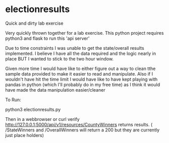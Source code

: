 # electionresults
Quick and dirty lab exercise

Very quickly thrown together for a lab exercise. This python project requires python3 and flask to run this 'api server'

Due to time constraints I was unable to get the state/overall results implemented. I believe I have all the data required and the logic nearly in place BUT I wanted to stick to the two hour window.

Given more time I would have like to either figure out a way to clean tthe sample data provided to make it easier to read and manipulate. Also if I wouldn't have hit the time limit I would have like to have kept playing with pandas in python (which I'll probably do in my free time) as I think it would have made the data manipulation easier/cleaner

To Run:

python3 electionresults.py

Then in a webbrowser or curl verify http://127.0.0.1:5000/api/v1/resources/CountyWinners returns results. ( /StateWinners and /OverallWinners will return a 200 but they are currently just place holders)
